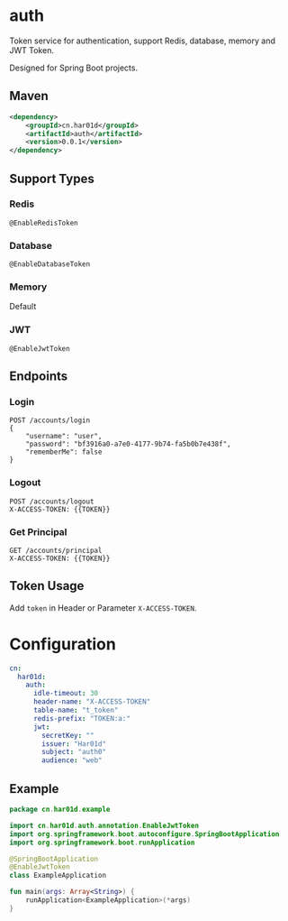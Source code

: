 # auth
Token service for authentication, support Redis, database, memory and JWT Token.

Designed for Spring Boot projects.
## Maven
```xml
<dependency>
    <groupId>cn.har01d</groupId>
    <artifactId>auth</artifactId>
    <version>0.0.1</version>
</dependency>
```
## Support Types
### Redis
`@EnableRedisToken`
### Database
`@EnableDatabaseToken`
### Memory
Default
### JWT
`@EnableJwtToken`
## Endpoints
### Login
```http request
POST /accounts/login
{
	"username": "user",
	"password": "bf3916a0-a7e0-4177-9b74-fa5b0b7e438f",
	"rememberMe": false
}
```
### Logout
```http request
POST /accounts/logout
X-ACCESS-TOKEN: {{TOKEN}}
```
### Get Principal
```http request
GET /accounts/principal
X-ACCESS-TOKEN: {{TOKEN}}
```
## Token Usage
Add `token` in Header or Parameter `X-ACCESS-TOKEN`.
# Configuration
```yaml
cn:
  har01d:
    auth:
      idle-timeout: 30
      header-name: "X-ACCESS-TOKEN"
      table-name: "t_token"
      redis-prefix: "TOKEN:a:"
      jwt:
        secretKey: ""
        issuer: "Har01d"
        subject: "auth0"
        audience: "web"
```
## Example
```kotlin
package cn.har01d.example

import cn.har01d.auth.annotation.EnableJwtToken
import org.springframework.boot.autoconfigure.SpringBootApplication
import org.springframework.boot.runApplication

@SpringBootApplication
@EnableJwtToken
class ExampleApplication

fun main(args: Array<String>) {
    runApplication<ExampleApplication>(*args)
}
```
